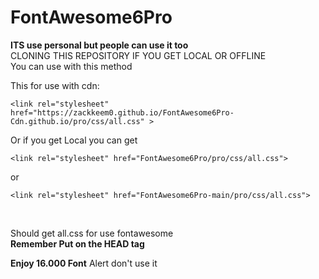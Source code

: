 # FontAwesome6Pro


**ITS use personal but people can use it too**<br>
CLONING THIS REPOSITORY IF YOU GET LOCAL OR OFFLINE
<br>
You can use with this method<br>

This for use with cdn:
<br>
```
<link rel="stylesheet" href="https://zackkeem0.github.io/FontAwesome6Pro-Cdn.github.io/pro/css/all.css" >
 ```

Or if you get Local you can get 
```
<link rel="stylesheet" href="FontAwesome6Pro/pro/css/all.css">
```
or 
```
<link rel="stylesheet" href="FontAwesome6Pro-main/pro/css/all.css">
````
<br>

Should get all.css for use fontawesome<br>
**Remember Put on the HEAD tag**<br>

**Enjoy 16.000 Font**
Alert don't use it

